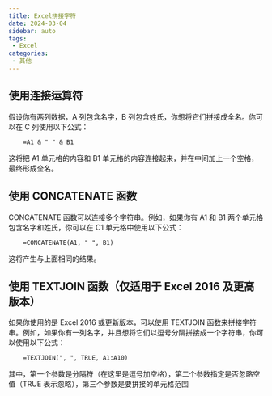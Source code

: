```yaml
---
title: Excel拼接字符
date: 2024-03-04
sidebar: auto
tags: 
 - Excel
categories:
 - 其他
---
```


## 使用连接运算符
假设你有两列数据，A 列包含名字，B 列包含姓氏，你想将它们拼接成全名。你可以在 C 列使用以下公式：
```text
    =A1 & " " & B1
```
这将把 A1 单元格的内容和 B1 单元格的内容连接起来，并在中间加上一个空格，最终形成全名。

## 使用 CONCATENATE 函数
CONCATENATE 函数可以连接多个字符串。例如，如果你有 A1 和 B1 两个单元格包含名字和姓氏，你可以在 C1 单元格中使用以下公式：
```text
    =CONCATENATE(A1, " ", B1)
```
这将产生与上面相同的结果。

## 使用 TEXTJOIN 函数（仅适用于 Excel 2016 及更高版本）
如果你使用的是 Excel 2016 或更新版本，可以使用 TEXTJOIN 函数来拼接字符串。例如，如果你有一列名字，并且想将它们以逗号分隔拼接成一个字符串，你可以使用以下公式：
```text
    =TEXTJOIN(", ", TRUE, A1:A10)
```
其中，第一个参数是分隔符（在这里是逗号加空格），第二个参数指定是否忽略空值（TRUE 表示忽略），第三个参数是要拼接的单元格范围
